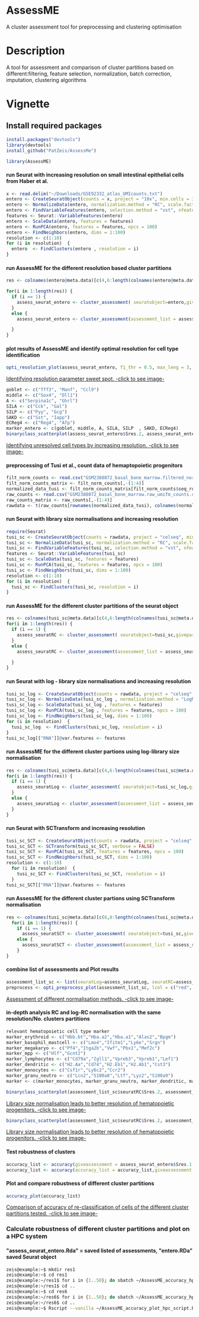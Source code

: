 # AssessME
A cluster assessment tool for preprocessing and clustering optimisation

# Description
A tool for assessment and comparison of cluster partitions based on different:filtering, feature selection, normalization, batch correction, imputation, clustering algorithms

# Vignette

## Install required packages
``` r
install.packages("devtools")
library(devtools)
install_github("PatZeis/AssessMe")
```

``` r
library(AssessME)
```

#### run Seurat with increasing resolution on small intestinal epithelial cells from Haber et al.
``` r
x <- read.delim("~/Downloads/GSE92332_atlas_UMIcounts.txt")
entero <- CreateSeuratObject(counts = x, project = "10x", min.cells = 3, min.features = 200)
entero <- NormalizeData(entero, normalization.method = "RC", scale.factor = 10000)
entero <- FindVariableFeatures(entero, selection.method = "vst", nfeatures = 3000)
features <- Seurat::VariableFeatures(entero)
entero <- ScaleData(entero, features = features)
entero <- RunPCA(entero, features = features, npcs = 100)
entero <- FindNeighbors(entero, dims = 1:100)
resolution <- c(1:10)
for (i in resolution)  {
  entero  <- FindClusters(entero , resolution = i)
}
```



#### run AssessME for the different resolution based cluster partitions
``` r
res <- colnames(entero@meta.data)[c(4,6:length(colnames(entero@meta.data)))]

for(i in 1:length(res)) {
  if (i == 1) {
    assess_seurat_entero <- cluster_assessment( seuratobject=entero,givepart = res[i], give2ndfiff=F, Entro_med=F, diptest=F, run_enriched=T, bwidth=F, critmass=F, gooutlier=T)
  }
  else {
    assess_seurat_entero <- cluster_assessment(assessment_list = assess_seurat_entero, seuratobject=entero,givepart = res[i], give2ndfiff=F, Entro_med=F, diptest=F, run_enriched=T, bwidth=F, critmass=F, gooutlier=T)

  }
}
```

#### plot results of AssessME and identify optimal resolution for cell type identification
``` r
opti_resolution_plot(assess_seurat_entero, f1_thr = 0.5, max_leng = 3, lcol = "red", resolu = T)
```

[Identifying resolution parameter sweet spot. -click to see image-](images/opti_resolution.png)
``` r
goblet <- c("Tff3", "Manf", "Ccl9")
middle <- c("Sox4", "Dll1")
A <- c("Serpina1c", "Ghrl")
SILA <- c("Cck", "Gal")
SILP <- c("Pyy", "Gcg")
SAKD <- c("Sst", "Iapp")
ECReg4 <- c("Reg4", "Afp")
marker_entero <- c(goblet, middle, A, SILA, SILP  , SAKD, ECReg4)
binaryclass_scatterplot(assess_seurat_entero$Sres.2, assess_seurat_entero$Sres.6, out_doub_dif = marker_entero, maplot = T, logmean = "log2")
```

[Identifying unresolved cell types by increasing resolution. -click to see image-](images/entero_scatter_F1.png)

#### preprocessing of Tusi et al., count data of hemaptopoietic progenitors
``` r
filt_norm_counts <- read.csv("GSM2388072_basal_bone_marrow.filtered_normalized_counts.csv", row.names = 1)
filt_norm_counts_matrix <- filt_norm_counts[,-(1:4)]
normalized_data_tusi <- filt_norm_counts_matrix[filt_norm_counts$seq_run_id == "seq_run4",]
raw_counts <- read.csv("GSM2388072_basal_bone_marrow.raw_umifm_counts.csv", row.names = 1)
raw_counts_matrix <- raw_counts[,-(1:4)]
rawdata <- t(raw_counts[rownames(normalized_data_tusi), colnames(normalized_data_tusi)])
```


#### run Seurat with library size normalisations and increasing resolution
``` r
require(Seurat)
tusi_sc <- CreateSeuratObject(counts = rawdata, project = "celseq", min.cells = 1, min.features = 100)
tusi_sc <- NormalizeData(tusi_sc, normalization.method = "RC", scale.factor = 10000)
tusi_sc <- FindVariableFeatures(tusi_sc, selection.method = "vst", nfeatures = 3000)
features <- Seurat::VariableFeatures(tusi_sc)
tusi_sc <- ScaleData(tusi_sc, features = features)
tusi_sc <- RunPCA(tusi_sc, features = features, npcs = 100)
tusi_sc <- FindNeighbors(tusi_sc, dims = 1:100)
resolution <- c(1:10)
for (i in resolution)  {
  tusi_sc <- FindClusters(tusi_sc, resolution = i)
}
```

#### run AssessME for the different cluster partitions of the seurat object
``` r
res <- colnames(tusi_sc@meta.data)[c(4,6:length(colnames(tusi_sc@meta.data)))]
for(i in 1:length(res)) {
  if (i == 1) {
    assess_seuratRC <- cluster_assessment( seuratobject=tusi_sc,givepart = res[i], give2ndfiff=F, Entro_med=F, diptest=F, run_enriched=T, bwidth=F, critmass=F, gooutlier=T)
  }
  else {
    assess_seuratRC <- cluster_assessment(assessment_list = assess_seuratRC,  seuratobject=tusi_sc,givepart = res[i], give2ndfiff=F, Entro_med=F, diptest=F, run_enriched=T, bwidth=F, critmass=F, gooutlier=T)

  }
}
```

#### run Seurat with log - library size normalisations and increasing resolution
``` r
tusi_sc_log <- CreateSeuratObject(counts = rawdata, project = "celseq", min.cells = 1, min.features = 100)
tusi_sc_log <- NormalizeData(tusi_sc_log , normalization.method = "LogNormalize", scale.factor = 10000)
tusi_sc_log <- ScaleData(tusi_sc_log , features = features)
tusi_sc_log <- RunPCA(tusi_sc_log , features = features, npcs = 100)
tusi_sc_log <- FindNeighbors(tusi_sc_log, dims = 1:100)
for (i in resolution)  {
  tusi_sc_log  <- FindClusters(tusi_sc_log, resolution = i)
}
tusi_sc_log[["RNA"]]@var.features <- features
```

#### run AssessME for the different cluster partions using log-library size normalisation
``` r
res <- colnames(tusi_sc@meta.data)[c(4,6:length(colnames(tusi_sc@meta.data)))]
for(i in 1:length(res)) {
  if (i == 1) {
    assess_seuratLog <- cluster_assessment( seuratobject=tusi_sc_log,givepart = res[i], give2ndfiff=F, Entro_med=F, diptest=F, run_enriched=T, bwidth=F, critmass=F, gooutlier=T)
  }
  else {
    assess_seuratLog <- cluster_assessment(assessment_list = assess_seuratLog, seuratobject=tusi_sc_log,givepart = res[i], give2ndfiff=F, Entro_med=F, diptest=F, run_enriched=T, bwidth=F, critmass=F, gooutlier=T)
  }
}
```

#### run Seurat with SCTransform and increasing resolution
``` r
tusi_sc_SCT <- CreateSeuratObject(counts = rawdata, project = "celseq", min.cells = 1, min.features = 100)
tusi_sc_SCT <- SCTransform(tusi_sc_SCT, verbose = FALSE)
tusi_sc_SCT <- RunPCA(tusi_sc_SCT, features = features, npcs = 100)
tusi_sc_SCT <- FindNeighbors(tusi_sc_SCT, dims = 1:100)
resolution <- c(1:10)
  for (i in resolution)  {
    tusi_sc_SCT <- FindClusters(tusi_sc_SCT, resolution = i)
  }
tusi_sc_SCT[["RNA"]]@var.features <- features
```

#### run AssessME for the different cluster partions using SCTransform normalisation
``` r
res <- colnames(tusi_sc@meta.data)[c(6,8:length(colnames(tusi_sc@meta.data)))]
  for(i in 1:length(res)) {
    if (i == 1) {
      assess_seuratSCT <- cluster_assessment( seuratobject=tusi_sc,givepart = res[i], give2ndfiff=F, Entro_med=F, diptest=F, run_enriched=T, bwidth=F, critmass=F, gooutlier=T) }
    else {
      assess_seuratSCT <- cluster_assessment(assessment_list = assess_seuratSCT, seuratobject=tusi_sc,givepart = res[i], give2ndfiff=F, Entro_med=F, diptest=F, run_enriched=T, bwidth=F, critmass=F, gooutlier=T)
    }
}
```

#### combine list of assessments and Plot results
``` r
assessment_list_sc <- list(seuratLog=assess_seuratLog, seuratRC=assess_seuratRC, seuratSCT=assess_seuratSCT)
preprocess <- opti_preprocess_plot(assessment_list_sc, lcol = c("red", "blue", "green"))
```

[Assessment of different normalisation methods. -click to see image-](images/opti_preprocess.png)


#### in-depth analysis RC and log-RC normalisation with the same resolution/No. clusters partitions
``` r
relevant hematopoietic cell type marker
marker_erythroid <- c("Hbb.bt","Hba.a2","Hba.a1","Alas2","Bpgm")
marker_basophil_mastcell <- c("Lmo4","Ifitm1","Ly6e","Srgn")
marker_megakaryo <- c("Pf4","Itga2b","Vwf","Pbx1","Mef2c")
marker_mpp <- c("Hlf","Gcnt2")
marker_lymphocytes <- c("Cd79a","Igll1","Vpreb3","Vpreb1","Lef1")
marker_dendritic <- c("H2.Aa","Cd74","H2.Eb1","H2.Ab1","Cst3")
marker_monocytes <- c("Csf1r","Ly6c2","Ccr2")
marker_granu_neutro <- c("Lcn2","S100a8","Ltf","Lyz2","S100a9")
marker <- c(marker_monocytes, marker_granu_neutro, marker_dendritic, marker_lymphocytes, marker_mpp, marker_megakaryo, marker_basophil_mastcell, marker_erythroid)
```

``` r
binaryclass_scatterplot(assessment_list_sc$seuratRC$Sres.2, assessment_list_sc$seuratLog$Sres.2, out_doub_dif = marker, maplot = T, logmean = "log2")
```
[Library size normalisation leads to better resolution of hematopoietic progenitors. -click to see image-](images/tusi_scatter_F1.png)

``` r
binaryclass_scatterplot(assessment_list_sc$seuratRC$Sres.2, assessment_list_sc$seuratLog$Sres.2, out_doub_dif = marker, maplot = T, logmean = "log2", toplot = "Entropy")
```

[Library size normalisation leads to better resolution of hematopoietic progenitors. -click to see image-](images/tusi_scatter_entropy.png)



#### Test robustness of clusters
``` r
accuracy_list <- accuracy(giveassessment = assess_seurat_entero$Sres.1, data = entero@assays$RNA@counts, ntree = 100, crossvali = 50)
accuracy_list <- accuracy(accuracy_list = accuracy_list,giveassessment = assess_seurat_entero$Sres.6, data = entero@assays$RNA@counts, ntree = 100, crossvali = 50)
```

#### Plot and compare robustness of different cluster partitions
``` r
accuracy_plot(accuracy_list)
```
[Comparison of accuracy of re-classification of cells of the different cluster partitions tested. -click to see image-](images/compare_accuracy.png)

### Calculate robustness of different cluster partitions and plot on a HPC system
#### "assess_seurat_entero.Rda" = saved listed of assessments, "entero.RDa" saved Seurat object
``` bash
zeis@example:~$ mkdir res1
zeis@example:~$ cd res1
zeis@example:~/res1$ for i in {1..50}; do sbatch ~/AssessME_accuracy_hpc_bash_script.sh -a ~/assess_seurat_entero.Rda -j ~/entero.RDa -t $i -i 1; done
zeis@example:~/res1$ cd ..
zeis@example:~$ cd res6
zeis@example:~/res6$ for i in {1..50}; do sbatch ~/AssessME_accuracy_hpc_bash_script.sh -a ~/assess_seurat_entero.Rda -j ~/entero.RDa -t $i -i 6; done
zeis@example:~/res6$ cd ..
zeis@example:~$ Rscript --vanilla ~/AssessME_accuracy_plot_hpc_script.R ~/res1/ ~/res6
```
